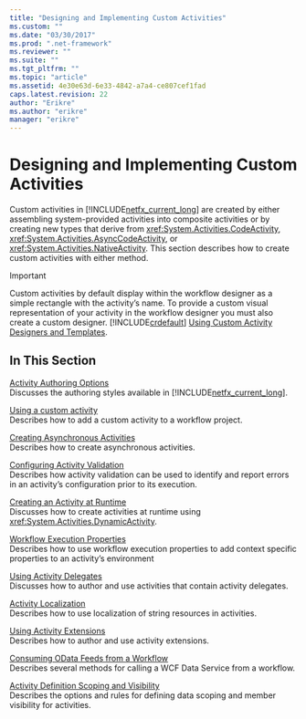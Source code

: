 ```yaml
---
title: "Designing and Implementing Custom Activities"
ms.custom: ""
ms.date: "03/30/2017"
ms.prod: ".net-framework"
ms.reviewer: ""
ms.suite: ""
ms.tgt_pltfrm: ""
ms.topic: "article"
ms.assetid: 4e30e63d-6e33-4842-a7a4-ce807cef1fad
caps.latest.revision: 22
author: "Erikre"
ms.author: "erikre"
manager: "erikre"
---
```

# Designing and Implementing Custom Activities
Custom activities in [!INCLUDE[netfx_current_long](../../../includes/netfx-current-long-md.md)] are created by either assembling system-provided activities into composite activities or by creating new types that derive from <xref:System.Activities.CodeActivity>, <xref:System.Activities.AsyncCodeActivity>, or <xref:System.Activities.NativeActivity>. This section describes how to create custom activities with either method.  
  
> [!IMPORTANT]
>  Custom activities by default display within the workflow designer as a simple rectangle with the activity’s name. To provide a custom visual representation of your activity in the workflow designer you must also create a custom designer. [!INCLUDE[crdefault](../../../includes/crabout-md.md)] [Using Custom Activity Designers and Templates](../../../docs/framework/windows-workflow-foundation/using-custom-activity-designers-and-templates.md).  
  
## In This Section  
 [Activity Authoring Options](../../../docs/framework/windows-workflow-foundation/activity-authoring-options-in-wf.md)  
 Discusses the authoring styles available in [!INCLUDE[netfx_current_long](../../../includes/netfx-current-long-md.md)].  
  
 [Using a custom activity](../../../docs/framework/windows-workflow-foundation/using-a-custom-activity.md)  
 Describes how to add a custom activity to a workflow project.  
  
  [Creating Asynchronous Activities](../../../docs/framework/windows-workflow-foundation/creating-asynchronous-activities-in-wf.md)  
 Describes how to create asynchronous activities.  
  
 [Configuring Activity Validation](../../../docs/framework/windows-workflow-foundation/configuring-activity-validation.md)  
 Describes how activity validation can be used to identify and report errors in an activity’s configuration prior to its execution.  
  
 [Creating an Activity at Runtime](../../../docs/framework/windows-workflow-foundation/creating-an-activity-at-runtime-with-dynamicactivity.md)  
 Discusses how to create activities at runtime using <xref:System.Activities.DynamicActivity>.  
  
 [Workflow Execution Properties](../../../docs/framework/windows-workflow-foundation/workflow-execution-properties.md)  
 Describes how to use workflow execution properties to add context specific properties to an activity’s environment  
  
 [Using Activity Delegates](../../../docs/framework/windows-workflow-foundation/using-activity-delegates.md)  
 Discusses how to author and use activities that contain activity delegates.  
  
 [Activity Localization](../../../docs/framework/windows-workflow-foundation/activity-localization.md)  
 Describes how to use localization of string resources in activities.  
  
 [Using Activity Extensions](../../../docs/framework/windows-workflow-foundation/using-activity-extensions.md)  
 Describes how to author and use activity extensions.  
  
 [Consuming OData Feeds from a Workflow](../../../docs/framework/windows-workflow-foundation/consuming-odata-feeds-from-a-workflow.md)  
 Describes several methods for calling a WCF Data Service from a workflow.  
  
 [Activity Definition Scoping and Visibility](../../../docs/framework/windows-workflow-foundation/activity-definition-scoping-and-visibility.md)  
 Describes the options and rules for defining data scoping and member visibility for activities.
